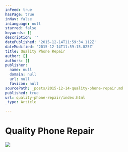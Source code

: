 ```yaml
---
inFeed: true
hasPage: true
inNav: false
inLanguage: null
starred: false
keywords: []
description: ''
datePublished: '2015-12-14T11:59:34.112Z'
dateModified: '2015-12-14T11:59:15.025Z'
title: Quality Phone Repair
author: []
authors: []
publisher:
  name: null
  domain: null
  url: null
  favicon: null
sourcePath: _posts/2015-12-14-quality-phone-repair.md
published: true
url: quality-phone-repair/index.html
_type: Article

---
```

# **Quality Phone Repair**
![](https://the-grid-user-content.s3-us-west-2.amazonaws.com/8aff9269-b91a-42a7-989d-28da7f15288a.jpg)